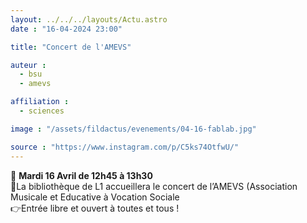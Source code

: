 ```yaml
---
layout: ../../../layouts/Actu.astro
date : "16-04-2024 23:00"

title: "Concert de l'AMEVS"

auteur :
  - bsu
  - amevs

affiliation :
  - sciences

image : "/assets/fildactus/evenements/04-16-fablab.jpg"

source : "https://www.instagram.com/p/C5ks74OtfwU/"
---
```


📆 __Mardi 16 Avril de 12h45 à 13h30__  
📍La bibliothèque de L1 accueillera le concert de l’AMEVS (Association Musicale et Educative à Vocation Sociale  
👉Entrée libre et ouvert à toutes et tous !